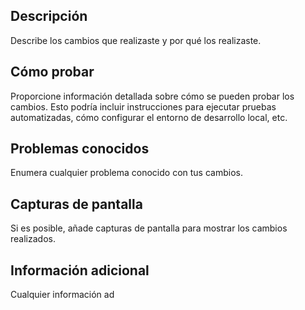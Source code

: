 ## Descripción
Describe los cambios que realizaste y por qué los realizaste.

## Cómo probar
Proporcione información detallada sobre cómo se pueden probar los cambios. Esto podría incluir instrucciones para ejecutar pruebas automatizadas, cómo configurar el entorno de desarrollo local, etc.

## Problemas conocidos
Enumera cualquier problema conocido con tus cambios.

## Capturas de pantalla
Si es posible, añade capturas de pantalla para mostrar los cambios realizados.

## Información adicional
Cualquier información ad
